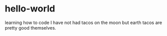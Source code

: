 # hello-world
learning how to code
I have not had tacos on the moon but earth tacos are pretty good themselves.
